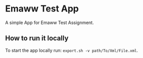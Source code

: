 # Emaww Test App
A simple App for Emaww Test Assignment.

## How to run it locally
To start the app locally run: `export.sh -v path/To/Xml/File.xml`.


